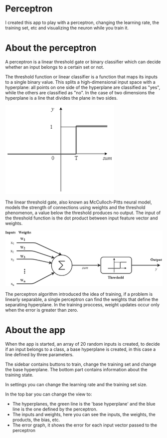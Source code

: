 # Perceptron

I created this app to play with a perceptron, changing the learning rate, the training set, etc and visualizing the neuron while you train it.

# About the perceptron

A perceptron is a linear threshold gate or binary classifier which can decide whether an input belongs to a certain set or not.

The threshold function or linear classifier is a function that maps its inputs to a single binary value. This splits a high-dimensional input space with a hyperplane: all points on one side of the hyperplane are classified as "yes", while the others are classified as "no". In the case of two dimensions the hyperplane is a line that divides the plane in two sides.


![Threshold function](https://raw.githubusercontent.com/PacoMojica/perceptron/master/img/thresholdFunction.png)

The linear threshold gate, also known as McCulloch-Pitts neural model, models the strength of connections using weights and the threshold phenomenon, a value below the threshold produces no output. The input of the threshold function is the dot product between input feature vector and weights.

![Threshold gate](https://raw.githubusercontent.com/PacoMojica/perceptron/master/img/thresholdGate.png)

The perceptron algorithm introduced the idea of training, if a problem is linearly separable, a single perceptron can find the weights that define the separating hyperplane. In the training proccess, weight updates occur only when the error is greater than zero.

# About the app

When the app is started, an array of 20 random inputs is created, to decide if an input belongs to a class, a base hyperplane is created, in this case a line defined by three parameters.

The sidebar contains buttons to train, change the training set and change the base hyperplane. The bottom part contains information about the training state.

In settings you can change the learning rate and the training set size.

In the top bar you can change the view to:

- The hyperplanes, the green line is the 'base hyperplane' and the blue line is the one defined by the perceptron.
- The inputs and weights, here you can see the inputs, the weights, the products, the bias, etc.
- The error graph, it shows the error for each input vector passed to the perceptron
